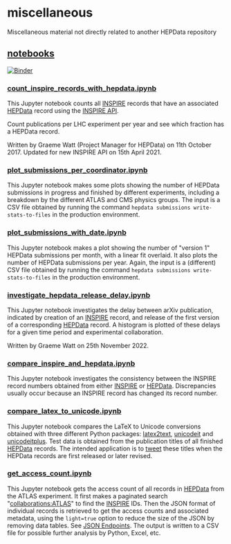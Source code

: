 # miscellaneous
Miscellaneous material not directly related to another HEPData repository

## [notebooks](notebooks)

[![Binder](https://mybinder.org/badge.svg)](https://mybinder.org/v2/gh/HEPData/miscellaneous/main?filepath=notebooks)

### [count_inspire_records_with_hepdata.ipynb](notebooks/count_inspire_records_with_hepdata.ipynb)

This Jupyter notebook counts all [INSPIRE](https://inspirehep.net) records
that have an associated [HEPData](https://www.hepdata.net) record using the
[INSPIRE API](https://github.com/inspirehep/rest-api-doc).

Count publications per LHC experiment per year and see which fraction
has a HEPData record.

Written by Graeme Watt (Project Manager for HEPData) on 11th October 2017.
Updated for new INSPIRE API on 15th April 2021.

### [plot_submissions_per_coordinator.ipynb](notebooks/plot_submissions_per_coordinator.ipynb)

This Jupyter notebook makes some plots showing the number of HEPData
submissions in progress and finished by different experiments, including
a breakdown by the different ATLAS and CMS physics groups.  The input is
a CSV file obtained by running the command
`hepdata submissions write-stats-to-files`
in the production environment.

### [plot_submissions_with_date.ipynb](notebooks/plot_submissions_with_date.ipynb)

This Jupyter notebook makes a plot showing the number of "version 1"
HEPData submissions per month, with a linear fit overlaid.  It also plots
the number of HEPData submissions per year.   Again, the
input is a (different) CSV file obtained by running the command
`hepdata submissions write-stats-to-files`
in the production environment.

### [investigate_hepdata_release_delay.ipynb](notebooks/investigate_hepdata_release_delay.ipynb)

This Jupyter notebook investigates the delay between arXiv publication, indicated by creation of
an [INSPIRE](https://inspirehep.net) record, and release of the first version of a corresponding
[HEPData](https://www.hepdata.net) record.  A histogram is plotted of these delays for a given
time period and experimental collaboration.

Written by Graeme Watt on 25th November 2022.

### [compare_inspire_and_hepdata.ipynb](notebooks/compare_inspire_and_hepdata.ipynb)

This Jupyter notebook investigates the consistency between the INSPIRE record numbers obtained from
either [INSPIRE](https://inspirehep.net) or [HEPData](https://www.hepdata.net).  Discrepancies usually
occur because an INSPIRE record has changed its record number.

### [compare_latex_to_unicode.ipynb](notebooks/compare_latex_to_unicode.ipynb)

This Jupyter notebook compares the LaTeX to Unicode conversions obtained with three different Python packages:
[latex2text](https://pylatexenc.readthedocs.io/en/latest/latex2text/),
[unicodeit](https://github.com/svenkreiss/unicodeit) and
[unicodeitplus](https://github.com/HDembinski/unicodeitplus).
Test data is obtained from the publication titles of all finished [HEPData](https://hepdata.net) records.
The intended application is to [tweet](https://twitter.com/HEPData) these titles when the HEPData records
are first released or later revised.

### [get_access_count.ipynb](notebooks/get_access_count.ipynb)

This Jupyter notebook gets the access count of all records in [HEPData](https://www.hepdata.net/) from the
ATLAS experiment.  It first makes a paginated search
"[collaborations:ATLAS](https://www.hepdata.net/search/?q=collaborations%3AATLAS&sort_by=date)"
to find the [INSPIRE](https://inspirehep.net) IDs.  Then the JSON format of individual records is retrieved
to get the access counts and associated metadata, using the `light=true` option to reduce the size of the
JSON by removing data tables.  See [JSON Endpoints](https://www.hepdata.net/formats#json_endpoints).  The output
is written to a CSV file for possible further analysis by Python, Excel, etc.